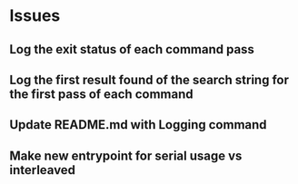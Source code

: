 # Issues


## Log the exit status of each command pass

## Log the first result found of the search string for the first pass of each command


## Update README.md with Logging command



## Make new entrypoint for serial usage vs interleaved
